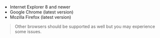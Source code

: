 * Internet Explorer 8 and newer
* Google Chrome (latest version)
* Mozilla Firefox (latest version)

> Other browsers should be supported as well but you may experience some issues.
